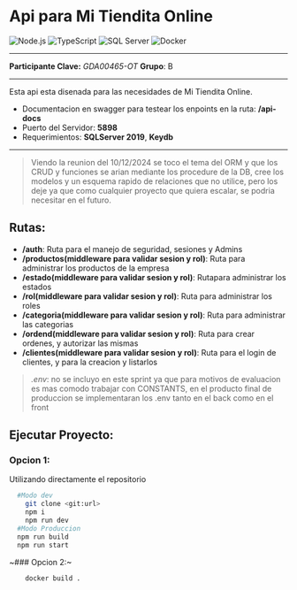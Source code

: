 # Api para Mi Tiendita Online

![Node.js](https://img.shields.io/badge/Node.js-8CC84A?style=for-the-badge&logo=node.js&logoColor=white)
![TypeScript](https://img.shields.io/badge/TypeScript-007ACC?style=for-the-badge&logo=typescript&logoColor=white)
![SQL Server](https://img.shields.io/badge/Microsoft_SQL_Server-CC2927?style=for-the-badge&logo=microsoft-sql-server&logoColor=white)
![Docker](https://img.shields.io/badge/Docker-2CA5E0?style=for-the-badge&logo=docker&logoColor=white)

---
**Participante Clave:** _GDA00465-OT_ **Grupo**: B

---
Esta api esta disenada para las necesidades de Mi Tiendita Online.

- Documentacion en swagger para testear los enpoints en la ruta: **/api-docs**
- Puerto del Servidor: **5898**
- Requerimientos: **SQLServer 2019**, **Keydb**
---

> Viendo la reunion del 10/12/2024 se toco el tema del ORM y que los CRUD y funciones se arian mediante los procedure de la DB, cree los modelos y un esquema rapido de relaciones que no utilice, pero los deje ya que como cualquier proyecto que quiera escalar, se podria necesitar en el futuro.

## Rutas:

- **/auth**: Ruta para el manejo de seguridad, sesiones y Admins
- **/productos(middleware para validar sesion y rol)**: Ruta para administrar los productos de la empresa
- **/estado(middleware para validar sesion y rol)**: Rutapara administrar los estados
- **/rol(middleware para validar sesion y rol)**: Ruta para administrar los roles
- **/categoria(middleware para validar sesion y rol)**: Ruta para administrar las categorias
- **/ordend(middleware para validar sesion y rol)**: Ruta para crear ordenes, y autorizar las mismas
- **/clientes(middleware para validar sesion y rol)**: Ruta para el login de clientes, y para la creacion y listarlos

> _.env_: no se incluyo en este sprint ya que para motivos de evaluacion es mas comodo trabajar con CONSTANTS, en el producto final de produccion se implementaran los .env tanto en el back como en el front


## Ejecutar Proyecto:

### Opcion 1:

Utilizando directamente el repositorio

```bash
  #Modo dev
    git clone <git:url>
    npm i
    npm run dev
  #Modo Produccion
  npm run build
  npm run start
```

~### Opcion 2:~


```bash
    docker build .
```

